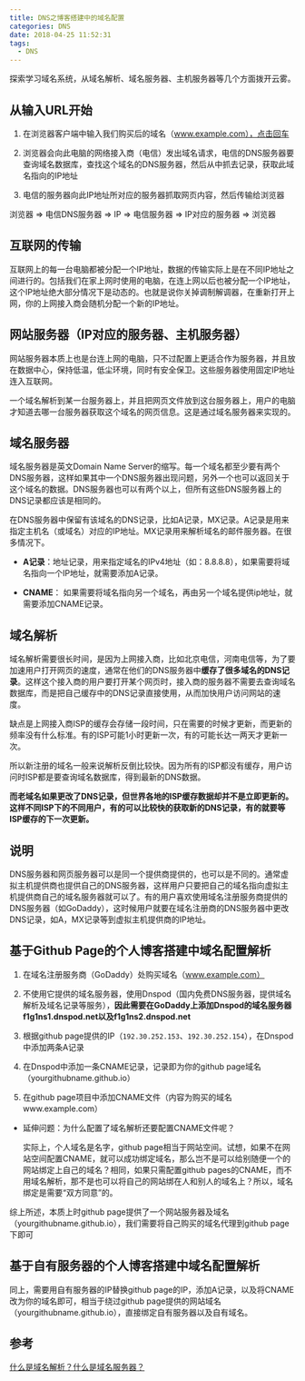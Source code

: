 ```yaml
---
title: DNS之博客搭建中的域名配置
categories: DNS
date: 2018-04-25 11:52:31
tags:
  - DNS
---
```


探索学习域名系统，从域名解析、域名服务器、主机服务器等几个方面拨开云雾。

<!-- more -->


## 从输入URL开始

1. 在浏览器客户端中输入我们购买后的域名（www.example.com），点击回车

2. 浏览器会向此电脑的网络接入商（电信）发出域名请求，电信的DNS服务器要查询域名数据库，查找这个域名的DNS服务器，然后从中抓去记录，获取此域名指向的IP地址

3. 电信的服务器向此IP地址所对应的服务器抓取网页内容，然后传输给浏览器


浏览器 =>  电信DNS服务器 => IP => 电信服务器 => IP对应的服务器 => 浏览器


## 互联网的传输

互联网上的每一台电脑都被分配一个IP地址，数据的传输实际上是在不同IP地址之间进行的。包括我们在家上网时使用的电脑，在连上网以后也被分配一个IP地址，这个IP地址绝大部分情况下是动态的。也就是说你关掉调制解调器，在重新打开上网，你的上网接入商会随机分配一个新的IP地址。

## 网站服务器（IP对应的服务器、主机服务器）

网站服务器本质上也是台连上网的电脑，只不过配置上更适合作为服务器，并且放在数据中心，保持低温，低尘环境，同时有安全保卫。这些服务器使用固定IP地址连入互联网。

一个域名解析到某一台服务器上，并且把网页文件放到这台服务器上，用户的电脑才知道去哪一台服务器获取这个域名的网页信息。这是通过域名服务器来实现的。

## 域名服务器

域名服务器是英文Domain Name Server的缩写。每一个域名都至少要有两个DNS服务器，这样如果其中一个DNS服务器出现问题，另外一个也可以返回关于这个域名的数据。DNS服务器也可以有两个以上，但所有这些DNS服务器上的DNS记录都应该是相同的。

在DNS服务器中保留有该域名的DNS记录，比如A记录，MX记录。A记录是用来指定主机名（或域名）对应的IP地址。MX记录用来解析域名的邮件服务器。在很多情况下。

* **A记录**：地址记录，用来指定域名的IPv4地址（如：8.8.8.8），如果需要将域名指向一个IP地址，就需要添加A记录。

* **CNAME**： 如果需要将域名指向另一个域名，再由另一个域名提供ip地址，就需要添加CNAME记录。

## 域名解析

域名解析需要很长时间，是因为上网接入商，比如北京电信，河南电信等，为了要加速用户打开网页的速度，通常在他们的DNS服务器中**缓存了很多域名的DNS记录**。这样这个接入商的用户要打开某个网页时，接入商的服务器不需要去查询域名数据库，而是把自己缓存中的DNS记录直接使用，从而加快用户访问网站的速度。

缺点是上网接入商ISP的缓存会存储一段时间，只在需要的时候才更新，而更新的频率没有什么标准。有的ISP可能1小时更新一次，有的可能长达一两天才更新一次。

所以新注册的域名一般来说解析反倒比较快。因为所有的ISP都没有缓存，用户访问时ISP都是要查询域名数据库，得到最新的DNS数据。

**而老域名如果更改了DNS记录，但世界各地的ISP缓存数据却并不是立即更新的。这样不同ISP下的不同用户，有的可以比较快的获取新的DNS记录，有的就要等ISP缓存的下一次更新。**

## 说明

DNS服务器和网页服务器可以是同一个提供商提供的，也可以是不同的。通常虚拟主机提供商也提供自己的DNS服务器，这样用户只要把自己的域名指向虚拟主机提供商自己的域名服务器就可以了。有的用户喜欢使用域名注册服务商提供的DNS服务器（如GoDaddy），这时候用户就要在域名注册商的DNS服务器中更改DNS记录，如A，MX记录等到虚拟主机提供商的IP地址。


## 基于Github Page的个人博客搭建中域名配置解析

1. 在域名注册服务商（GoDaddy）处购买域名（www.example.com）

2. 不使用它提供的域名服务器，使用Dnspod（国内免费DNS服务器，提供域名解析及域名记录等服务），**因此需要在GoDaddy上添加Dnspod的域名服务器f1g1ns1.dnspod.net以及f1g1ns2.dnspod.net**

3. 根据github page提供的IP（`192.30.252.153`、`192.30.252.154`），在Dnspod中添加两条A记录

4. 在Dnspod中添加一条CNAME记录，记录即为你的github page域名（yourgithubname.github.io）

5. 在github page项目中添加CNAME文件（内容为购买的域名www.example.com）

  * 延伸问题：为什么配置了域名解析还要配置CNAME文件呢？
  
    实际上，个人域名是名字，github page相当于网站空间。试想，如果不在网站空间配置CNAME，就可以成功绑定域名，那么岂不是可以给别随便一个的网站绑定上自己的域名？相同，如果只需配置github pages的CNAME，而不用域名解析，那不是也可以将自己的网站绑在人和别人的域名上？所以，域名绑定是需要“双方同意”的。
  
综上所述，本质上时github page提供了一个网站服务器及域名（yourgithubname.github.io），我们需要将自己购买的域名代理到github page下即可


## 基于自有服务器的个人博客搭建中域名配置解析

同上，需要用自有服务器的IP替换github page的IP，添加A记录，以及将CNAME改为你的域名即可，相当于绕过github page提供的网站域名（yourgithubname.github.io），直接绑定自有服务器以及自有域名。

## 参考

[什么是域名解析？什么是域名服务器？](http://www.chinamyhosting.com/domain/dns.php)


